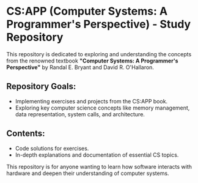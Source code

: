 # CS:APP (Computer Systems: A Programmer's Perspective) - Study Repository

This repository is dedicated to exploring and understanding the concepts from the renowned textbook **"Computer Systems: A Programmer's Perspective"** by Randal E. Bryant and David R. O'Hallaron.

## Repository Goals:
- Implementing exercises and projects from the CS:APP book.
- Exploring key computer science concepts like memory management, data representation, system calls, and architecture.

## Contents:
- Code solutions for exercises.
- In-depth explanations and documentation of essential CS topics.

This repository is for anyone wanting to learn how software interacts with hardware and deepen their understanding of computer systems.

